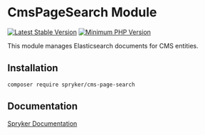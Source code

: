 # CmsPageSearch Module
[![Latest Stable Version](https://poser.pugx.org/spryker/cms-page-search/v/stable.svg)](https://packagist.org/packages/spryker/cms-page-search)
[![Minimum PHP Version](https://img.shields.io/badge/php-%3E%3D%208.2-8892BF.svg)](https://php.net/)

This module manages Elasticsearch documents for CMS entities.

## Installation

```
composer require spryker/cms-page-search
```

## Documentation

[Spryker Documentation](https://spryker.github.io)
